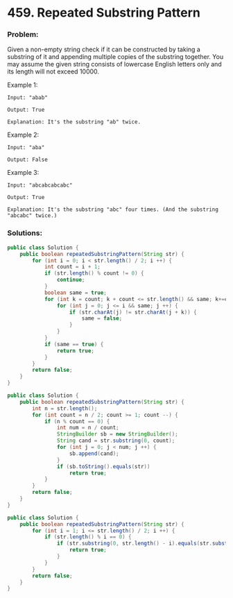 # 459. Repeated Substring Pattern

### Problem:

Given a non-empty string check if it can be constructed by taking a substring of it and appending multiple copies of the substring together. You may assume the given string consists of lowercase English letters only and its length will not exceed 10000.

Example 1:
```
Input: "abab"

Output: True

Explanation: It's the substring "ab" twice.
```

Example 2:
```
Input: "aba"

Output: False
```

Example 3:
```
Input: "abcabcabcabc"

Output: True

Explanation: It's the substring "abc" four times. (And the substring "abcabc" twice.)
```

### Solutions:

```java
public class Solution {
    public boolean repeatedSubstringPattern(String str) {
        for (int i = 0; i < str.length() / 2; i ++) {
            int count = i + 1;
            if (str.length() % count != 0) {
                continue;
            }
            boolean same = true;
            for (int k = count; k + count <= str.length() && same; k+=count) {
                for (int j = 0; j <= i && same; j ++) {
                    if (str.charAt(j) != str.charAt(j + k)) {
                        same = false;
                    }
                }
            }
            if (same == true) {
                return true;
            }
        }
        return false;
    }
}
```

```java
public class Solution {
    public boolean repeatedSubstringPattern(String str) {
        int n = str.length();
        for (int count = n / 2; count >= 1; count --) {
            if (n % count == 0) {
                int num = n / count;
                StringBuilder sb = new StringBuilder();
                String cand = str.substring(0, count);
                for (int j = 0; j < num; j ++) {
                    sb.append(cand); 
                }
                if (sb.toString().equals(str)) 
                    return true;
            }
        }
        return false;
    }
}
```

```java
public class Solution {
    public boolean repeatedSubstringPattern(String str) {
        for (int i = 1; i <= str.length() / 2; i ++) {
            if (str.length() % i == 0) {
                if (str.substring(0, str.length() - i).equals(str.substring(i))) {
                    return true;
                }
            }
        }
        return false;
    }
}
```
